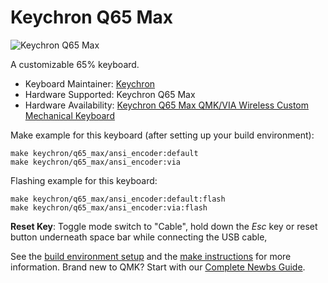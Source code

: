 # Keychron Q65 Max

![Keychron Q65 Max](https://cdn.shopify.com/s/files/1/0059/0630/1017/files/Q65-Max-page12.jpg?v=1702977681)

A customizable 65% keyboard.

* Keyboard Maintainer: [Keychron](https://github.com/keychron)
* Hardware Supported: Keychron Q65 Max
* Hardware Availability: [Keychron Q65 Max QMK/VIA Wireless Custom Mechanical Keyboard](https://www.keychron.com/products/keychron-q65-max-qmk-via-wireless-custom-mechanical-keyboard)

Make example for this keyboard (after setting up your build environment):

    make keychron/q65_max/ansi_encoder:default
    make keychron/q65_max/ansi_encoder:via

Flashing example for this keyboard:

    make keychron/q65_max/ansi_encoder:default:flash
    make keychron/q65_max/ansi_encoder:via:flash

**Reset Key**: Toggle mode switch to "Cable", hold down the *Esc* key or reset button underneath space bar while connecting the USB cable,

See the [build environment setup](https://docs.qmk.fm/#/getting_started_build_tools) and the [make instructions](https://docs.qmk.fm/#/getting_started_make_guide) for more information. Brand new to QMK? Start with our [Complete Newbs Guide](https://docs.qmk.fm/#/newbs).
